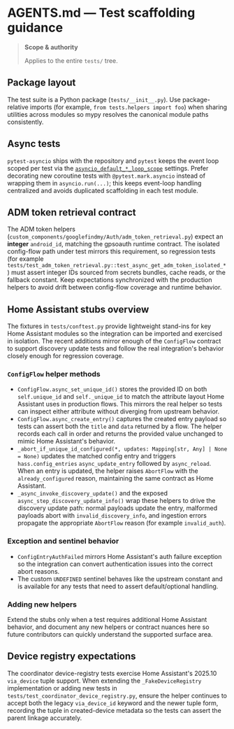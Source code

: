 # AGENTS.md — Test scaffolding guidance

> **Scope & authority**
>
> Applies to the entire `tests/` tree.

## Package layout

The test suite is a Python package (`tests/__init__.py`). Use
package-relative imports (for example, `from tests.helpers import foo`)
when sharing utilities across modules so mypy resolves the canonical
module paths consistently.

## Async tests

`pytest-asyncio` ships with the repository and `pytest` keeps the event
loop scoped per test via the
[`asyncio_default_*_loop_scope`](../pyproject.toml) settings. Prefer decorating
new coroutine tests with `@pytest.mark.asyncio` instead of wrapping them
in `asyncio.run(...)`; this keeps event-loop handling centralized and
avoids duplicated scaffolding in each test module.

## ADM token retrieval contract

The ADM token helpers (`custom_components/googlefindmy/Auth/adm_token_retrieval.py`)
expect an **integer** `android_id`, matching the gpsoauth runtime contract. The
isolated config-flow path under test mirrors this requirement, so regression
tests (for example `tests/test_adm_token_retrieval.py::test_async_get_adm_token_isolated_*`)
must assert integer IDs sourced from secrets bundles, cache reads, or the
fallback constant. Keep expectations synchronized with the production helpers
to avoid drift between config-flow coverage and runtime behavior.

## Home Assistant stubs overview

The fixtures in `tests/conftest.py` provide lightweight stand-ins for key
Home Assistant modules so the integration can be imported and exercised in
isolation. The recent additions mirror enough of the `ConfigFlow` contract to
support discovery update tests and follow the real integration's behavior
closely enough for regression coverage.

### `ConfigFlow` helper methods

* `ConfigFlow.async_set_unique_id()` stores the provided ID on both
  `self.unique_id` and `self._unique_id` to match the attribute layout Home
  Assistant uses in production flows. This mirrors the real helper so tests can
  inspect either attribute without diverging from upstream behavior.
* `ConfigFlow.async_create_entry()` captures the created entry payload so tests
  can assert both the `title` and `data` returned by a flow. The helper records
  each call in order and returns the provided value unchanged to mimic Home
  Assistant's behavior.
* `_abort_if_unique_id_configured(*, updates: Mapping[str, Any] | None = None)`
  updates the matched config entry and triggers `hass.config_entries`
  `async_update_entry` followed by `async_reload`. When an entry is updated, the
  helper raises `AbortFlow` with the `already_configured` reason, maintaining the
  same contract as Home Assistant.
* `_async_invoke_discovery_update()` and the exposed
  `async_step_discovery_update_info()` wrap these helpers to drive the discovery
  update path: normal payloads update the entry, malformed payloads abort with
  `invalid_discovery_info`, and ingestion errors propagate the appropriate
  `AbortFlow` reason (for example `invalid_auth`).

### Exception and sentinel behavior

* `ConfigEntryAuthFailed` mirrors Home Assistant's auth failure exception so the
  integration can convert authentication issues into the correct abort reasons.
* The custom `UNDEFINED` sentinel behaves like the upstream constant and is
  available for any tests that need to assert default/optional handling.

### Adding new helpers

Extend the stubs only when a test requires additional Home Assistant behavior,
and document any new helpers or contract nuances here so future contributors can
quickly understand the supported surface area.

## Device registry expectations

The coordinator device-registry tests exercise Home Assistant's 2025.10
`via_device` tuple support. When extending the `_FakeDeviceRegistry`
implementation or adding new tests in `tests/test_coordinator_device_registry.py`,
ensure the helper continues to accept both the legacy `via_device_id` keyword
and the newer tuple form, recording the tuple in created-device metadata so the
tests can assert the parent linkage accurately.
